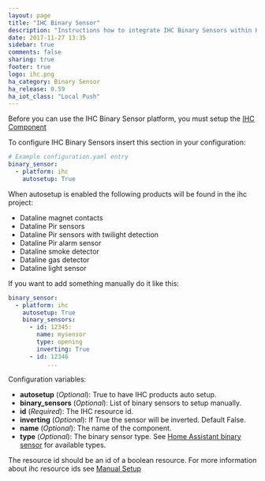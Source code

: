 ```yaml
---
layout: page
title: "IHC Binary Sensor"
description: "Instructions how to integrate IHC Binary Sensors within Home Assistant."
date: 2017-11-27 13:35
sidebar: true
comments: false
sharing: true
footer: true
logo: ihc.png
ha_category: Binary Sensor
ha_release: 0.59
ha_iot_class: "Local Push"
---
```


Before you can use the IHC Binary Sensor platform, you must setup the [IHC Component](../ihc/)

To configure IHC Binary Sensors insert this section in your configuration:

```yaml
# Example configuration.yaml entry
binary_sensor:
  - platform: ihc
    autosetup: True
```

When autosetup is enabled the following products will be found in the ihc project:

* Dataline magnet contacts
* Dataline Pir sensors
* Dataline Pir sensors with twilight detection
* Dataline Pir alarm sensor
* Dataline smoke detector
* Dataline gas detector
* Dataline light sensor

If you want to add something manually do it like this:

```yaml
binary_sensor:
  - platform: ihc
    autosetup: True
    binary_sensors:
      - id: 12345: 
        name: mysensor
        type: opening
        inverting: True
      - id: 12346
           ...
```

Configuration variables:
- **autosetup** (*Optional*): True to have IHC products auto setup.
- **binary_sensors** (*Optional*): List of binary sensors to setup manually.
- **id** (*Required*): The IHC resource id.
- **inverting** (*Optional*): If True the sensor will be inverted. Default False.
- **name** (*Optional*): The name of the component.
- **type** (*Optional*): The binary sensor type. See [Home Assistant binary sensor](../binary_sensor/) for available types.

The resource id should be an id of a boolean resource.
For more information about ihc resource ids see [Manual Setup](../ihc#manualy-setup)

